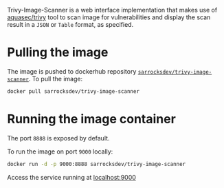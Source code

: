 Trivy-Image-Scanner is a web interface implementation that makes use of [aquasec/trivy](https://github.com/aquasecurity/trivy) tool to scan image for vulnerabilities and 
display the scan result in a `JSON` or `Table` format, as specified.

# Pulling the image
The image is pushed to dockerhub repository [`sarrocksdev/trivy-image-scanner`](https://hub.docker.com/repository/docker/sarrocksdev/trivy-image-scanner/general). 
To pull the image:
```bash
docker pull sarrocksdev/trivy-image-scanner
```
# Running the image container
The port `8888` is exposed by default.

To run the image on port `9000` locally:
```bash
docker run -d -p 9000:8888 sarrocksdev/trivy-image-scanner
```
Access the service running at [localhost:9000](http://127.0.0.1:9000)

